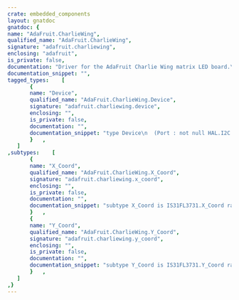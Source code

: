 ```yaml
---
crate: embedded_components
layout: gnatdoc
gnatdoc: {
name: "AdaFruit.CharlieWing",
qualified_name: "AdaFruit.CharlieWing",
signature: "adafruit.charliewing",
enclosing: "adafruit",
is_private: false,
documentation: "Driver for the AdaFruit Charlie Wing matrix LED board.\nSee the IS31FL3731 package for API documentation.",
documentation_snippet: "",
tagged_types:    [
       {
       name: "Device",
       qualified_name: "AdaFruit.CharlieWing.Device",
       signature: "adafruit.charliewing.device",
       enclosing: "",
       is_private: false,
       documentation: "",
       documentation_snippet: "type Device\n  (Port : not null HAL.I2C.Any_I2C_Port;\n   AD   : HAL.UInt2)\nis new IS31FL3731.Device\nwith private;",
       }   ,
   ]
,subtypes:    [
       {
       name: "X_Coord",
       qualified_name: "AdaFruit.CharlieWing.X_Coord",
       signature: "adafruit.charliewing.x_coord",
       enclosing: "",
       is_private: false,
       documentation: "",
       documentation_snippet: "subtype X_Coord is IS31FL3731.X_Coord range 0 .. 15;",
       }   ,
       {
       name: "Y_Coord",
       qualified_name: "AdaFruit.CharlieWing.Y_Coord",
       signature: "adafruit.charliewing.y_coord",
       enclosing: "",
       is_private: false,
       documentation: "",
       documentation_snippet: "subtype Y_Coord is IS31FL3731.Y_Coord range 0 .. 6;",
       }   ,
   ]
,}
---
```

